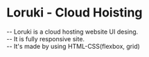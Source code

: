 
# Loruki - Cloud Hoisting

-- Loruki is a cloud hosting website UI desing.  
-- It is fully responsive site.  
-- It's made by using HTML-CSS(flexbox, grid)
